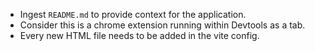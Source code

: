 <!-- Use this file to provide workspace-specific custom instructions to Copilot. For more details, visit https://code.visualstudio.com/docs/copilot/copilot-customization#_use-a-githubcopilotinstructionsmd-file -->

- Ingest `README.md` to provide context for the application. 
- Consider this is a chrome extension running within Devtools as a tab. 
- Every new HTML file needs to be added in the vite config.
